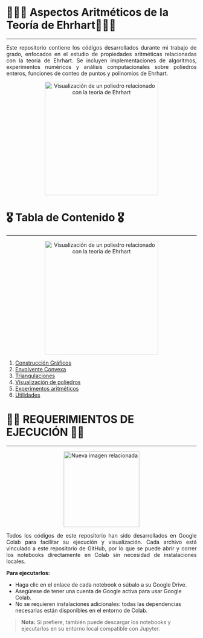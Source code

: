 # 👩‍💻🩻 Aspectos Aritméticos de la Teoría de Ehrhart🔐🧑‍💻
<span style="font-size: 24px;"></span>
_____________________________

<div align="justify">
Este repositorio contiene los códigos desarrollados durante mi trabajo de grado, enfocados en el estudio de propiedades aritméticas relacionadas con la teoría de Ehrhart.
Se incluyen implementaciones de algoritmos, experimentos numéricos y análisis computacionales sobre poliedros enteros, funciones de conteo de puntos y polinomios de Ehrhart.
</div>

<p align="center">
  <img src="https://nedbatchelder.com/pix/jenn-polytope.jpg" alt="Visualización de un poliedro relacionado con la teoría de Ehrhart" width="300">
</p>



# 🎖️ Tabla de Contenido 🎖️
<span style="font-size: 24px;"></span>
_____________________________
<p align="center">
  <img src="https://lh3.googleusercontent.com/proxy/H3WCIh44e9TkggnR58Vx4CUs1X_D1KjierRM-KPVpK8pCEzSspxn5WeWda2VYfAWaY6-kXxR0RB0iwGawvXAqey_S0936lBXKFvcDR4uOw" alt="Visualización de un poliedro relacionado con la teoría de Ehrhart" width="300">
</p>


1. [Construcción Gráficos](#construccion-graficos)
2. [Envolvente Convexa](#envolvente-convexa)
3. [Triangulaciones](#triangulaciones-algoritmos)
4. [Visualización de poliedros](#visualización-de-poliedros)
5. [Experimentos aritméticos](#experimentos-aritméticos)
6. [Utilidades](#utilidades)



# 🥷🚨 REQUERIMIENTOS DE EJECUCIÓN 🚨🥷
<span style="font-size: 24px;"></span>
____________________________________

<p align="center">
  <img src="https://images.zapnito.com/cdn-cgi/image/metadata=copyright,format=auto,quality=95,fit=scale-down/https://images.zapnito.com/users/717496/posters/e2e24f08-ec2c-4e55-ae2b-f2e86d55051e_large.png" alt="Nueva imagen relacionada" width="200">
</p>


<div align="justify">
Todos los códigos de este repositorio han sido desarrollados en Google Colab para facilitar su ejecución y visualización.  
Cada archivo está vinculado a este repositorio de GitHub, por lo que se puede abrir y correr los notebooks directamente en Colab sin necesidad de instalaciones locales.
</div>



**Para ejecutarlos:**

- Haga clic en el enlace de cada notebook o súbalo a su Google Drive.
- Asegúrese de tener una cuenta de Google activa para usar Google Colab.
- No se requieren instalaciones adicionales: todas las dependencias necesarias están disponibles en el entorno de Colab.

> **Nota:** Si prefiere, también puede descargar los notebooks y ejecutarlos en su entorno local compatible con Jupyter.

